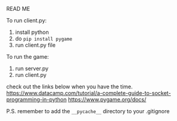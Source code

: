 READ ME 

To run client.py:
1. install python
2. do `pip install pygame`
3. run client.py file

To run the game:
1. run server.py
2. run client.py

check out the links below when you have the time.
https://www.datacamp.com/tutorial/a-complete-guide-to-socket-programming-in-python
https://www.pygame.org/docs/

P.S. remember to add the `__pycache__` directory to your .gitignore
